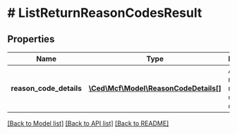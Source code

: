 # # ListReturnReasonCodesResult

## Properties

Name | Type | Description | Notes
------------ | ------------- | ------------- | -------------
**reason_code_details** | [**\Ced\Mcf\Model\ReasonCodeDetails[]**](ReasonCodeDetails.md) | An array of return reason code details. | [optional]

[[Back to Model list]](../../README.md#models) [[Back to API list]](../../README.md#endpoints) [[Back to README]](../../README.md)
